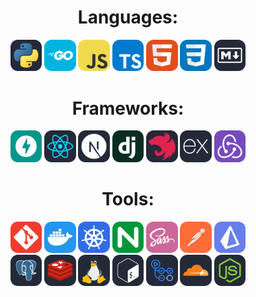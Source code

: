 <div align="center">
    <h1>Languages:</h1>
    <img src="https://github.com/tandpfun/skill-icons/blob/main/icons/Python-Dark.svg" title="Python" alt="Python" width="10%" height="auto"/>
    <img src="https://github.com/tandpfun/skill-icons/blob/main/icons/GoLang.svg" title="GoLang" alt="GoLang" width="10%" height="auto"/>
    <img src="https://github.com/tandpfun/skill-icons/blob/main/icons/JavaScript.svg" title="JavaScript" alt="JavaScript" width="10%" height="auto"/>
    <img src="https://github.com/tandpfun/skill-icons/blob/main/icons/TypeScript.svg" title="TypeScript" alt="TypeScript" width="10%" height="auto"/>
    <img src="https://github.com/tandpfun/skill-icons/blob/main/icons/HTML.svg" title="Html" alt="Html" width="10%" height="auto"/>
    <img src="https://github.com/tandpfun/skill-icons/blob/main/icons/CSS.svg" title="Css" alt="Css" width="10%" height="auto"/>
    <img src="https://github.com/tandpfun/skill-icons/blob/main/icons/Markdown-Dark.svg" title="Markdown" alt="Markdown" width="10%" height="auto"/>
    <br/>
    <h1>Frameworks:</h1>
    <img src="https://github.com/tandpfun/skill-icons/blob/main/icons/FastAPI.svg" title="FastAPI" alt="FastAPI" width="10%" height="auto"/>
    <img src="https://github.com/tandpfun/skill-icons/blob/main/icons/React-Dark.svg" title="React" alt="React" width="10%" height="auto"/>
    <img src="https://github.com/tandpfun/skill-icons/blob/main/icons/NextJS-Dark.svg" title="NextJS" alt="NextJS" width="10%" height="auto"/>
    <img src="https://github.com/tandpfun/skill-icons/blob/main/icons/Django.svg" title="Django" alt="Django" width="10%" height="auto"/>
    <img src="https://github.com/tandpfun/skill-icons/blob/main/icons/NestJS-Dark.svg" title="NestJS" alt="NestJS" width="10%" height="auto"/>
    <img src="https://github.com/tandpfun/skill-icons/blob/main/icons/ExpressJS-Dark.svg" title="ExpressJS" alt="ExpressJS" width="10%" height="auto"/>
    <img src="https://github.com/tandpfun/skill-icons/blob/main/icons/Redux.svg" title="Redux" alt="Redux" width="10%" height="auto"/>
    <br/>
    <h1>Tools:</h1>
    <img src="https://github.com/tandpfun/skill-icons/blob/main/icons/Git.svg" title="Git" alt="Git" width="10%" height="auto"/>
    <img src="https://github.com/tandpfun/skill-icons/blob/main/icons/Docker.svg" title="Docker" alt="Docker" width="10%" height="auto"/>
    <img src="https://github.com/tandpfun/skill-icons/blob/main/icons/Kubernetes.svg" title="Kubernetes" alt="Kubernetes" width="10%" height="auto"/>
    <img src="https://github.com/tandpfun/skill-icons/blob/main/icons/Nginx.svg" title="Nginx" alt="Nginx" width="10%" height="auto"/>
    <img src="https://github.com/tandpfun/skill-icons/blob/main/icons/Sass.svg" title="Sass" alt="Sass" width="10%" height="auto"/>
    <img src="https://github.com/tandpfun/skill-icons/blob/main/icons/Postman.svg" title="Postman" alt="Postman" width="10%" height="auto"/>
    <img src="https://github.com/tandpfun/skill-icons/blob/main/icons/Prisma.svg" title="Prisma" alt="Prisma" width="10%" height="auto"/>
    <br/>
    <img src="https://github.com/tandpfun/skill-icons/blob/main/icons/PostgreSQL-Dark.svg" title="Postgresql" alt="Postgresql" width="10%" height="auto"/>
    <img src="https://github.com/tandpfun/skill-icons/blob/main/icons/Redis-Dark.svg" title="Redis" alt="Redis" width="10%" height="auto"/>
    <img src="https://github.com/tandpfun/skill-icons/blob/main/icons/Linux-Dark.svg" title="Linux" alt="Linux" width="10%" height="auto"/>
    <img src="https://github.com/tandpfun/skill-icons/blob/main/icons/Bash-Dark.svg" title="Bash" alt="Bash" width="10%" height="auto"/>
    <img src="https://github.com/tandpfun/skill-icons/blob/main/icons/GithubActions-Dark.svg" title="Github Actions" alt="Github Actions" width="10%" height="auto"/>
    <img src="https://github.com/tandpfun/skill-icons/blob/main/icons/Cloudflare-Dark.svg" title="Cloudflare" alt="Cloudflare" width="10%" height="auto"/>
    <img src="https://github.com/tandpfun/skill-icons/blob/main/icons/NodeJS-Dark.svg" title="NodeJS" alt="NodeJS" width="10%" height="auto"/>
</div>
<br/>
<br/>
